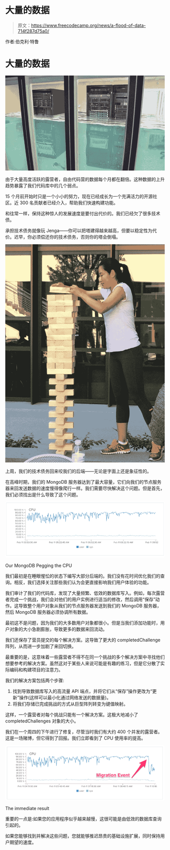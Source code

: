 # 大量的数据

> 原文：<https://www.freecodecamp.org/news/a-flood-of-data-714f287d75a0/>

作者:伯克利·特鲁

# 大量的数据

![1*z0xcDaE65IjAIE6AoSpGTA](img/e31031c2e1693efc431bee6da87ad0bc.png)

由于大量高度活跃的露营者，自由代码营的数据每个月都在翻倍。这种数据的上升趋势暴露了我们代码库中的几个弱点。

15 个月前开始时只是一个小小的努力，现在已经成长为一个充满活力的开源社区。近 300 名贡献者已经介入，帮助我们快速构建功能。

和往常一样，保持这种惊人的发展速度是要付出代价的。我们已经欠了很多技术债。

承担技术债务就像玩 Jenga——你可以把塔建得越来越高，但要以稳定性为代价。迟早，你必须偿还你的技术债务，否则你的塔会倒塌。

![1*z23k2LpK6Btt7flpnoGU6w](img/eb73d61578d16facd2c726d7b0c999bc.png)

上周，我们的技术债务回来咬我们的后端——无论是字面上还是象征性的。

在高峰时期，我们的 MongoDB 服务器达到了最大容量，它们向我们的节点服务器来回发送数据的速度慢得像爬行一样。我们需要尽快解决这个问题。但是首先，我们必须找出是什么导致了这个问题。

![1*iDigQ6lfx2Q_pLXSarQ-yQ](img/ef7e31cc8be9c89963648417529fdfbc.png)

Our MongoDB Pegging the CPU

我们最初是在睡眼惺忪的状态下编写大部分后端的。我们没有花时间优化我们的查询。相反，我们选择关注那些我们认为会更直接影响我们用户体验的功能。

我们审计了我们的代码库，发现了大量频繁、低效的数据库写入。例如，每次露营者完成一个挑战，我们会对他们的用户实例进行适当的修改，然后调用“保存”动作。这导致整个用户对象从我们的节点服务器发送到我们的 MongoDB 服务器，然后 MongoDB 服务器必须协调所有数据。

最初这不是问题，因为我们的大多数用户对象都很小。但是当我们添加功能时，用户对象的大小急剧膨胀，导致更多的数据来回流动。

我们还保存了营员提交的每个解决方案。这导致了更大的 completedChallenge 阵列，从而进一步加剧了来回切换。

最重要的是，这意味着一些露营者不得不在同一个挑战的多个解决方案中寻找他们想要参考的解决方案。虽然这对于某些人来说可能是有趣的练习，但是它分散了实际编码和构建项目的注意力。

我们的解决方案包括两个步骤:

1.  找到导致数据库写入的高流量 API 端点，并将它们从“保存”操作更改为“更新”操作(这样可以最小化通过网络发送的数据量)。
2.  将我们存储已完成挑战的方式从巨型阵列转变为键值映射。

这样，一个露营者对每个挑战只能有一个解决方案。这极大地减小了 completedChallenges 对象的大小。

我们在一个周四的下午进行了修复，尽管当时我们有大约 400 个并发的露营者。这是一场赌博，但它得到了回报。我们立即看到了 CPU 使用率的提高。

![1*8OJTlQT0LuXHHqN5Lnk6xQ](img/b77c9ab9d97ec16db03831ed3f8f9a02.png)

The immediate result

重要的一点是:如果您的应用程序似乎越来越慢，这很可能是由低效的数据库查询引起的。

如果您能够找到并解决这些问题，您就能够推迟昂贵的基础设施扩展，同时保持用户期望的速度。